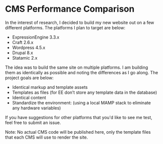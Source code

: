 # CMS Performance Comparison

In the interest of research, I decided to build my new website out on a few different platforms. The platforms I plan to target are below:

- ExpressionEngine 3.3.x
- Craft 2.6.x
- Wordpress 4.5.x
- Drupal 8.x
- Statamic 2.x

The idea was to build the same site on multiple platforms. I am building them as identically as possible and noting the differences as I go along. The project goals are below:

- Identical markup and template assets
- Templates as files (for EE don’t store any template data in the database)
- Identical content
- Standardize the environment: (using a local MAMP stack to eliminate any hardware variables)

If you have suggestions for other platforms that you'd like to see me test, feel free to submit an issue.

Note: No actual CMS code will be published here, only the template files that each CMS will use to render the site.
